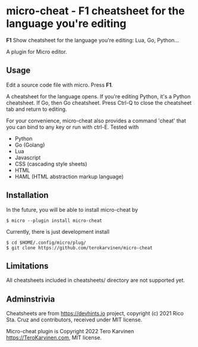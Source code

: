 # micro-cheat - F1 cheatsheet for the language you're editing

**F1** Show cheatsheet for the language you're editing: Lua, Go, Python...

A plugin for Micro editor. 

## Usage

Edit a source code file with micro. Press **F1**. 

A cheatsheet for the language opens. If you're editing Python, it's a Python cheatsheet. If Go, then Go cheatsheet.
Press Ctrl-Q to close the cheatsheet tab and return to editing. 

For your convenience, micro-cheat also provides a command 'cheat' that you can bind to any key or run with ctrl-E. 
Tested with 

- Python
- Go (Golang)
- Lua
- Javascript
- CSS (cascading style sheets)
- HTML
- HAML (HTML abstraction markup language)

## Installation

In the future, you will be able to install micro-cheat by

	$ micro --plugin install micro-cheat

Currently, there is just development install

	$ cd $HOME/.config/micro/plug/
	$ git clone https://github.com/terokarvinen/micro-cheat

## Limitations

All cheatsheets included in cheatsheets/ directory are not supported yet. 

## Adminstrivia

Cheatsheets are from https://devhints.io project, copyright (c) 2021 Rico Sta. Cruz and contributors, received under MIT license.

Micro-cheat plugin is Copyright 2022 Tero Karvinen https://TeroKarvinen.com, MIT license. 

